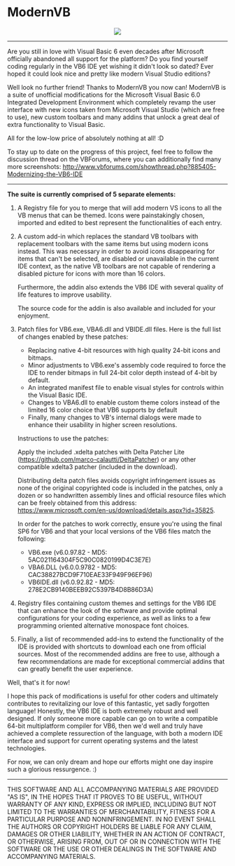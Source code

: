 <h1>ModernVB</h1>
<p align="center">
   <img src="https://i.imgur.com/XrGDwxQ.jpg">
</p>

---

Are you still in love with Visual Basic 6 even decades after Microsoft officially abandoned all
support for the platform? Do you find yourself coding regularly in the VB6 IDE yet wishing it
didn't look so dated? Ever hoped it could look nice and pretty like modern Visual Studio editions?

Well look no further friend! Thanks to ModernVB you now can! ModernVB is a suite of unofficial
modifications for the Microsoft Visual Basic 6.0 Integrated Development Environment which completely
revamp the user interface with new icons taken from Microsoft Visual Studio (which are free to use),
new custom toolbars and many addins that unlock a great deal of extra functionality to Visual Basic.

All for the low-low price of absolutely nothing at all! :D

To stay up to date on the progress of this project, feel free to follow the discussion thread on the VBForums, where you can additionally find many more screenshots: http://www.vbforums.com/showthread.php?885405-Modernizing-the-VB6-IDE

---

**The suite is currently comprised of 5 separate elements:**

1. A Registry file for you to merge that will add modern VS icons to all the VB menus that can be themed.
    Icons were painstakingly chosen, imported and edited to best represent the functionalities of each entry.

2. A custom add-in which replaces the standard VB toolbars with replacement toolbars with the same items but
    using modern icons instead. This was necessary in order to avoid icons disappearing for items that can't
	be selected, are disabled or unavailable in the current IDE context, as the native VB toolbars are not
	capable of rendering a disabled picture for icons with more than 16 colors. 
	
	Furthermore, the addin also extends the VB6 IDE with several quality of life features to improve usability.
	
	The source code for the addin is also available and included for your enjoyment.
	
3. Patch files for VB6.exe, VBA6.dll and VBIDE.dll files. Here is the full list of changes enabled by these patches:

	- Replacing native 4-bit resources with high quality 24-bit icons and bitmaps.	
	- Minor adjustments to VB6.exe's assembly code required to force the IDE to render bitmaps in full 24-bit color depth instead of 4-bit by default.	
	- An integrated manifest file to enable visual styles for controls within the Visual Basic IDE.	
	- Changes to VBA6.dll to enable custom theme colors instead of the limited 16 color choice that VB6 supports by default	
	- Finally, many changes to VB's internal dialogs were made to enhance their usability in higher screen resolutions.
	
	Instructions to use the patches:
	
	Apply the included .xdelta patches with Delta Patcher Lite (https://github.com/marco-calautti/DeltaPatcher)
    or any other compatible xdelta3 patcher (included in the download).
	
	Distributing delta patch files avoids copyright infringement issues as none of the original copyrighted code
	is included in the patches, only a dozen or so handwritten assembly lines and official resource files which
	can be freely obtained from this address: https://www.microsoft.com/en-us/download/details.aspx?id=35825.

	In order for the patches to work correctly, ensure you're using the final SP6 for VB6 and that your local versions of the VB6 files match the following:
	
	- VB6.exe    (v6.0.97.82  - MD5: 5AC021164304F5C90C0820199D4C3E7E)
	- VBA6.DLL   (v6.0.0.9782 - MD5: CAC38827BCD9F710EAE33F949F96EF96)
	- VB6IDE.dll (v6.0.92.82  - MD5: 278E2CB9140BEEB92C5397B4D8B86D3A)
	
4. Registry files containing custom themes and settings for the VB6 IDE that can enhance the look of the software
    and provide optimal configurations for your coding experience, as well as links to a few programming oriented
	alternative monospace font choices.
	
5. Finally, a list of recommended add-ins to extend the functionality of the IDE is provided with shortcuts to
	download each one from official sources. Most of the recommended addins are free to use, although a few
	 recommendations are made for exceptional commercial addins that can greatly benefit the user experience.



Well, that's it for now!

I hope this pack of modifications is useful for other coders and ultimately contributes to revitalizing our love of
this fantastic, yet sadly forgotten language! Honestly, the VB6 IDE is both extremely robust and well designed.
If only someone more capable can go on to write a compatible 64-bit multiplatform compiler for VB6, then we'd well
and truly have achieved a complete ressurection of the language, with both a modern IDE interface and support for
current operating systems and the latest technologies.

For now, we can only dream and hope our efforts might one day inspire such a glorious ressurgence. :)
	
---

THIS SOFTWARE AND ALL ACCOMPANYING MATERIALS ARE PROVIDED "AS IS", IN THE HOPES THAT IT PROVES TO BE USEFUL,
WITHOUT WARRANTY OF ANY KIND, EXPRESS OR IMPLIED, INCLUDING BUT NOT LIMITED TO THE WARRANTIES OF MERCHANTABILITY,
FITNESS FOR A PARTICULAR PURPOSE AND NONINFRINGEMENT. IN NO EVENT SHALL THE AUTHORS OR COPYRIGHT HOLDERS BE LIABLE
FOR ANY CLAIM, DAMAGES OR OTHER LIABILITY, WHETHER IN AN ACTION OF CONTRACT, OR OTHERWISE, ARISING FROM, OUT OF OR
IN CONNECTION WITH THE SOFTWARE OR THE USE OR OTHER DEALINGS IN THE SOFTWARE AND ACCOMPANYING MATERIALS.
